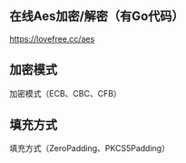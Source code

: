 ## 在线Aes加密/解密（有Go代码）
https://lovefree.cc/aes

## 加密模式
加密模式（ECB、CBC、CFB）

## 填充方式
填充方式（ZeroPadding、PKCS5Padding）

